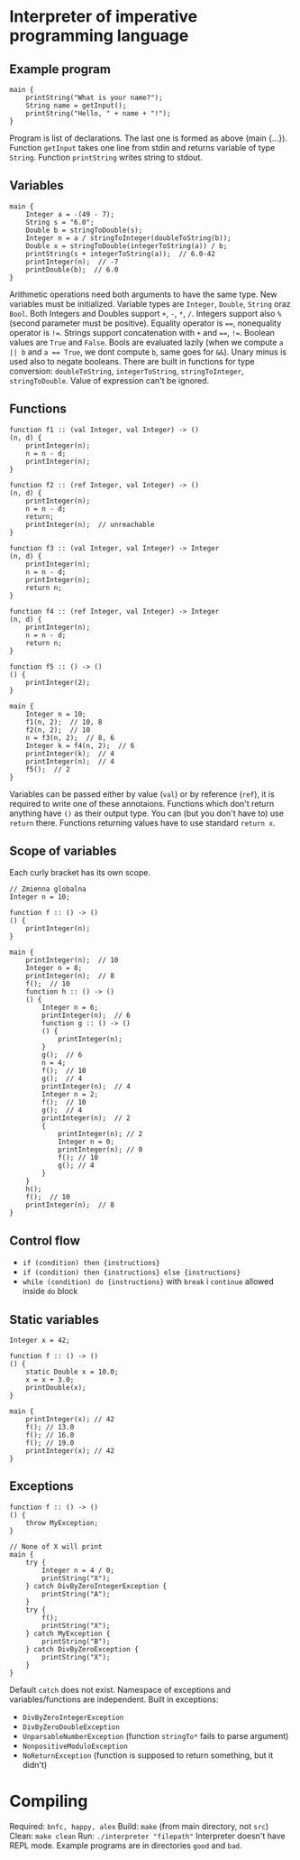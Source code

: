 Interpreter of imperative programming language
==============================================

Example program
---------------

```
main {
    printString("What is your name?");
    String name = getInput();
    printString("Hello, " + name + "!");
}
```

Program is list of declarations. The last one is formed as above (main {...}). Function `getInput` takes one line from stdin and returns variable of type `String`. Function `printString` writes string to stdout.

Variables
---------

```
main {
    Integer a = -(49 - 7);
    String s = "6.0";
    Double b = stringToDouble(s);
    Integer n = a / stringToInteger(doubleToString(b));
    Double x = stringToDouble(integerToString(a)) / b;
    printString(s + integerToString(a));  // 6.0-42
    printInteger(n);  // -7 
    printDouble(b);  // 6.0
}
```

Arithmetic operations need both arguments to have the same type. New variables must be initialized. Variable types are `Integer`, `Double`, `String` oraz `Bool`. Both Integers and Doubles support `+`, `-`, `*`, `/`. Integers support also `%` (second parameter must be positive). Equality operator is `==`, nonequality operator is `!=`. Strings support concatenation with `+` and `==`, `!=`. Boolean values are `True` and `False`. Bools are evaluated lazily (when we compute `a || b` and `a == True`, we dont compute `b`, same goes for `&&`). Unary minus is used also to negate booleans. There are built in functions for type conversion: `doubleToString`, `integerToString`, `stringToInteger`, `stringToDouble`. Value of expression can't be ignored.

Functions
---------

```
function f1 :: (val Integer, val Integer) -> ()
(n, d) {
    printInteger(n);
    n = n - d;
    printInteger(n);
}

function f2 :: (ref Integer, val Integer) -> ()
(n, d) {
    printInteger(n);
    n = n - d;
    return;
    printInteger(n);  // unreachable
}

function f3 :: (val Integer, val Integer) -> Integer
(n, d) {
    printInteger(n);
    n = n - d;
    printInteger(n);
    return n;
}

function f4 :: (ref Integer, val Integer) -> Integer
(n, d) {
    printInteger(n);
    n = n - d;
    return n;
}

function f5 :: () -> ()
() {
    printInteger(2);
}

main {
    Integer n = 10;
    f1(n, 2);  // 10, 8
    f2(n, 2);  // 10
    n = f3(n, 2);  // 8, 6
    Integer k = f4(n, 2);  // 6
    printInteger(k);  // 4
    printInteger(n);  // 4
    f5();  // 2
}
```

Variables can be passed either by value (`val`) or by reference (`ref`), it is required to write one of these annotaions. Functions which don't return anything have `()` as their output type. You can (but you don't have to) use `return` there. Functions returning values have to use standard `return x`.

Scope of variables
------------------

Each curly bracket has its own scope.

```
// Zmienna globalna
Integer n = 10;

function f :: () -> ()
() {
    printInteger(n);
}

main {
    printInteger(n);  // 10
    Integer n = 8;
    printInteger(n);  // 8
    f();  // 10
    function h :: () -> ()
    () {
        Integer n = 6;
        printInteger(n);  // 6
        function g :: () -> ()
        () {
            printInteger(n);
        }
        g();  // 6
        n = 4;
        f();  // 10
        g();  // 4
        printInteger(n);  // 4
        Integer n = 2;
        f();  // 10
        g();  // 4
        printInteger(n);  // 2
        {
            printInteger(n); // 2
            Integer n = 0;
            printInteger(n); // 0
            f(); // 10
            g(); // 4
        }
    }
    h();
    f();  // 10
    printInteger(n);  // 8
}
```

Control flow
------------
* `if (condition) then {instructions}`
* `if (condition) then {instructions} else {instructions}`
* `while (condition) do {instructions}` with `break` i `continue` allowed inside `do` block

Static variables
----------------

```
Integer x = 42;

function f :: () -> ()
() {
    static Double x = 10.0;
    x = x + 3.0;
    printDouble(x);
}

main {
    printInteger(x); // 42
    f(); // 13.0
    f(); // 16.0
    f(); // 19.0
    printInteger(x); // 42
}
```

Exceptions
----------

```
function f :: () -> ()
() {
    throw MyException;
}

// None of X will print
main {
    try {
        Integer n = 4 / 0;
        printString("X");
    } catch DivByZeroIntegerException {
        printString("A");
    }
    try {
        f();
        printString("X");
    } catch MyException {
        printString("B");
    } catch DivByZeroException {
        printString("X");
    }
}
```

Default `catch` does not exist. Namespace of exceptions and variables/functions are independent. Built in exceptions:

* `DivByZeroIntegerException`
* `DivByZeroDoubleException`
* `UnparsableNumberException` (function `stringTo*` fails to parse argument)
* `NonpositiveModuloException`
* `NoReturnException` (function is supposed to return something, but it didn't)

Compiling
=========

Required: `bnfc, happy, alex`
Build: `make` (from main directory, not `src`)
Clean: `make clean`
Run: `./interpreter "filepath"`
Interpreter doesn't have REPL mode.
Example programs are in directories `good` and `bad`.